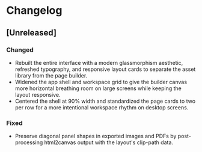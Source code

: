 # Changelog

## [Unreleased]
### Changed
- Rebuilt the entire interface with a modern glassmorphism aesthetic, refreshed typography, and responsive layout cards to separate the asset library from the page builder.
- Widened the app shell and workspace grid to give the builder canvas more horizontal breathing room on large screens while keeping the layout responsive.
- Centered the shell at 90% width and standardized the page cards to two per row for a more intentional workspace rhythm on desktop screens.

### Fixed
- Preserve diagonal panel shapes in exported images and PDFs by post-processing html2canvas output with the layout's clip-path data.

